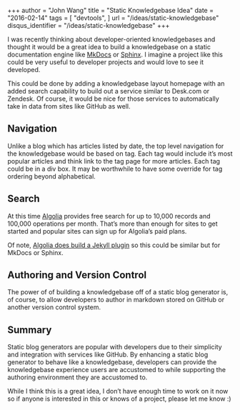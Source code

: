+++
author = "John Wang"
title = "Static Knowledgebase Idea"
date = "2016-02-14"
tags = [
    "devtools",
]
url = "/ideas/static-knowledgebase"
disqus_identifier = "/ideas/static-knowledgebase"
+++

I was recently thinking about developer-oriented knowledgebases and thought it would be a great idea to build a knowledgebase on a static documentation engine like [MkDocs](https://www.mkdocs.org/) or [Sphinx](https://www.sphinx-doc.org/en/master/). I imagine a project like this could be very useful to developer projects and would love to see it developed.

This could be done by adding a knowledgebase layout homepage with an added search capability to build out a service similar to Desk.com or Zendesk. Of course, it would be nice for those services to automatically take in data from sites like GitHub as well.

## Navigation

Unlike a blog which has articles listed by date, the top level navigation for the knowledgebase would be based on tag. Each tag would include it’s most popular articles and think link to the tag page for more articles. Each tag could be in a div box. It may be worthwhile to have some override for tag ordering beyond alphabetical.

## Search

At this time [Algolia](https://www.algolia.com/) provides free search for up to 10,000 records and 100,000 operations per month. That’s more than enough for sites to get started and popular sites can sign up for Algolia’s paid plans.

Of note, [Algolia does build a Jekyll plugin](https://github.com/algolia/algoliasearch-jekyll) so this could be similar but for MkDocs or Sphinx.

## Authoring and Version Control

The power of of building a knowledgebase off of a static blog generator is, of course, to allow developers to author in markdown stored on GitHub or another version control system.

## Summary

Static blog generators are popular with developers due to their simplicity and integration with services like GitHub. By enhancing a static blog generator to behave like a knowledgebase, developers can provide the knowledgebase experience users are accustomed to while supporting the authoring environment they are accustomed to.

While I think this is a great idea, I don’t have enough time to work on it now so if anyone is interested in this or knows of a project, please let me know :)